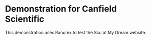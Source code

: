 Demonstration for Canfield Scientific
=====================================

This demonstration uses Ranorex to test the Sculpt My Dream website. 
